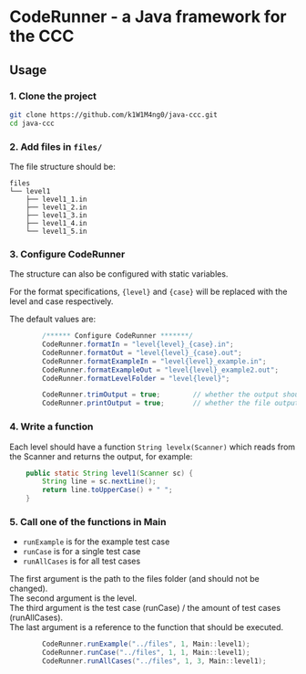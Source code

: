 # CodeRunner - a Java framework for the CCC

## Usage

### 1. Clone the project

```bash
git clone https://github.com/k1W1M4ng0/java-ccc.git
cd java-ccc
```

### 2. Add files in `files/`

The file structure should be:

```
files
└── level1
    ├── level1_1.in
    ├── level1_2.in
    ├── level1_3.in
    ├── level1_4.in
    └── level1_5.in
```

### 3. Configure CodeRunner 

The structure can also be configured with static variables.

For the format specifications, `{level}` and `{case}` will be 
replaced with the level and case respectively.

The default values are:
```java
        /****** Configure CodeRunner *******/
        CodeRunner.formatIn = "level{level}_{case}.in";
        CodeRunner.formatOut = "level{level}_{case}.out";
        CodeRunner.formatExampleIn = "level{level}_example.in";
        CodeRunner.formatExampleOut = "level{level}_example2.out";
        CodeRunner.formatLevelFolder = "level{level}";

        CodeRunner.trimOutput = true;        // whether the output should be trimmed before writing to file 
        CodeRunner.printOutput = true;       // whether the file output should be printed
```

### 4. Write a function

Each level should have a function `String levelx(Scanner)`
which reads from the Scanner and returns the output, for example:

```java
    public static String level1(Scanner sc) {
        String line = sc.nextLine();
        return line.toUpperCase() + " ";
    }
```

### 5. Call one of the functions in Main

- `runExample` is for the example test case
- `runCase` is for a single test case
- `runAllCases` is for all test cases

The first argument is the path to the files folder (and should not be changed).  
The second argument is the level.  
The third argument is the test case (runCase) / the amount of test cases (runAllCases).  
The last argument is a reference to the function that should be executed.  

```java
        CodeRunner.runExample("../files", 1, Main::level1);
        CodeRunner.runCase("../files", 1, 1, Main::level1);
        CodeRunner.runAllCases("../files", 1, 3, Main::level1);
```
